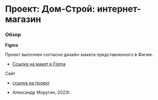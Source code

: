 # Проект: Дом-Строй: интернет-магазин

### Обзор


**Figma**  

Проект выполнен согласно дизайн-макета представленного в Фигме.
* [Ссылка на макет в Figma](https://www.figma.com/file/TYELwyY86pREumyvj77R0c/%D0%94%D0%BE%D0%BC%D0%A1%D1%82%D1%80%D0%BE%D0%B9-shop?t=4jVY0EKvIIQhZSbz-6)

Сайт
* [ссылка на проект](https://alexandermorugin.github.io/dom-stroy/)


* Александр Моругин, 2023г.